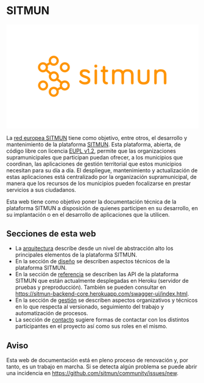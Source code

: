 # SITMUN

![sitmun](https://raw.githubusercontent.com/sitmun/community/master/logotip%20SITMUN%20JPG/horitzontal/01.principal-horit-normal.jpg)

La [red europea SITMUN](http://sitmun.org) tiene como objetivo, entre otros, el desarrollo y mantenimiento de la plataforma [SITMUN](https://github.com/sitmun). Esta plataforma, abierta, de código libre con licencia [EUPL v1.2](https://eur-lex.europa.eu/eli/dec_impl/2017/863/oj), permite que las organizaciones supramunicipales que participan puedan ofrecer, a los municipios que coordinan, las aplicaciones de gestión territorial que estos municipios necesitan para su día a día. El despliegue, mantenimiento y actualización de estas aplicaciones está centralizado por la organización supramunicipal, de manera que los recursos de los municipios pueden focalizarse en prestar servicios a sus ciudadanos.

Esta web tiene como objetivo poner la documentación técnica de la plataforma SITMUN a disposición de quienes participen en su desarrollo, en su implantación o en el desarrollo de aplicaciones que la utilicen.

## Secciones de esta web

- La [arquitectura](arquitectura/index.html) describe desde un nivel de abstracción alto los principales elementos de la plataforma SITMUN.
- En la sección de [diseño](diseño.md) se describen aspectos técnicos de la plataforma SITMUN.
- En la sección de [referencia](reference.md) se describen las API de la plataforma SITMUN que están actualmente desplegadas en Heroku (servidor de pruebas y preproducción).
  También se pueden consultar en <https://sitmun-backend-core.herokuapp.com/swagger-ui/index.html>.
- En la sección de [gestión](management.md) se describen aspectos organizativos y técnicos en lo que respecta al versionado, seguimiento del trabajo y automatización de procesos.
- La sección de [contacto](contacto.md) sugiere formas de contactar con los distintos participantes en el proyecto así como sus roles en el mismo.

## Aviso

Esta web de documentación está en pleno proceso de renovación y, por tanto, es un trabajo en marcha. Si se detecta algún problema se puede abrir una incidencia en <https://github.com/sitmun/community/issues/new>.
